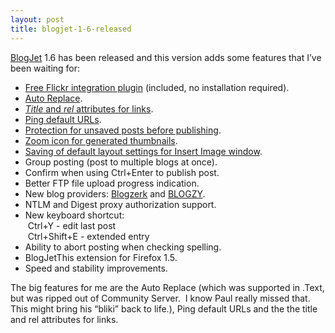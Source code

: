 ```yaml
---
layout: post
title: blogjet-1-6-released
---
```

[BlogJet](http://blogjet.com/) 1.6 has been released and this version
adds some features that I’ve been waiting for:

-   [Free Flickr integration
    plugin](http://www.blogjet.com/blog/2005/11/28/blogjet-flickr-and-other-new-features/)
    (included, no installation required).
-   [Auto
    Replace](http://www.blogjet.com/blog/2005/11/18/new-feature-in-the-upcoming-release/).
-   [*Title* and *rel* attributes for
    links](http://www.blogjet.com/blog/2005/11/30/advanced-insert-link-window-in-the-upcoming-version/).
-   [Ping default
    URLs](http://www.blogjet.com/blog/2005/11/29/ping-default-urls-feature-in-the-upcoming-version/).
-   [Protection for unsaved posts before
    publishing](http://www.blogjet.com/blog/2005/11/22/protection-for-your-work/).
-   [Zoom icon for generated
    thumbnails](http://www.blogjet.com/blog/2005/11/28/blogjet-flickr-and-other-new-features/).
-   [Saving of default layout settings for Insert Image
    window](http://www.blogjet.com/blog/2005/11/28/blogjet-flickr-and-other-new-features/).
-   Group posting (post to multiple blogs at once).
-   Confirm when using Ctrl+Enter to publish post.
-   Better FTP file upload progress indication.
-   New blog providers: [Blogzerk](http://blogzerk.com/) and
    [BLOGZY](http://blogzy.com/).
-   NTLM and Digest proxy authorization support.
-   New keyboard shortcut: \
     Ctrl+Y - edit last post\
     Ctrl+Shift+E - extended entry
-   Ability to abort posting when checking spelling.
-   BlogJetThis extension for Firefox 1.5.
-   Speed and stability improvements.

The big features for me are the Auto Replace (which was supported in
.Text, but was ripped out of Community Server.  I know Paul really
missed that.  This might bring his “bliki” back to life.), Ping default
URLs and the the title and rel attributes for links.
